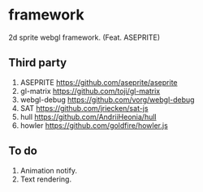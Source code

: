 # framework
2d sprite webgl framework. (Feat. ASEPRITE)

## Third party
1. ASEPRITE https://github.com/aseprite/aseprite
2. gl-matrix https://github.com/toji/gl-matrix
3. webgl-debug https://github.com/vorg/webgl-debug
4. SAT https://github.com/jriecken/sat-js
5. hull https://github.com/AndriiHeonia/hull
6. howler https://github.com/goldfire/howler.js

## To do
1. Animation notify.
2. Text rendering.
